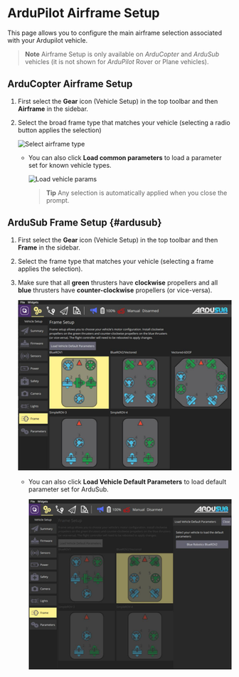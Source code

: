 # ArduPilot Airframe Setup

This page allows you to configure the main airframe selection associated with your Ardupilot vehicle. 

> **Note** Airframe Setup is only available on *ArduCopter* and *ArduSub* vehicles (it is not shown for *ArduPilot* Rover or Plane vehicles).

## ArduCopter Airframe Setup

1. First select the **Gear** icon (Vehicle Setup) in the top toolbar and then **Airframe** in the sidebar.

1. Select the broad frame type that matches your vehicle (selecting a radio button applies the selection)

   ![Select airframe type](../../assets/setup/airframe_ardupilot.jpg)
   

   * You can also click **Load common parameters** to load a parameter set for known vehicle types.

     ![Load vehicle params](../../assets/setup/airframe_ardupilot_parameters.jpg)
     
     > **Tip** Any selection is automatically applied when you close the prompt.

## ArduSub Frame Setup {#ardusub}

1. First select the **Gear** icon (Vehicle Setup) in the top toolbar and then **Frame** in the sidebar.

1. Select the frame type that matches your vehicle (selecting a frame applies the selection).

1. Make sure that all **green** thrusters have **clockwise** propellers and all **blue** thrusters have **counter-clockwise** propellers (or vice-versa).

   ![Select airframe type](../../assets/setup/airframe_ardusub.jpg)


   * You can also click **Load Vehicle Default Parameters** to load default parameter set for ArduSub.

     ![Load vehicle params](../../assets/setup/airframe_ardusub_parameters.jpg)